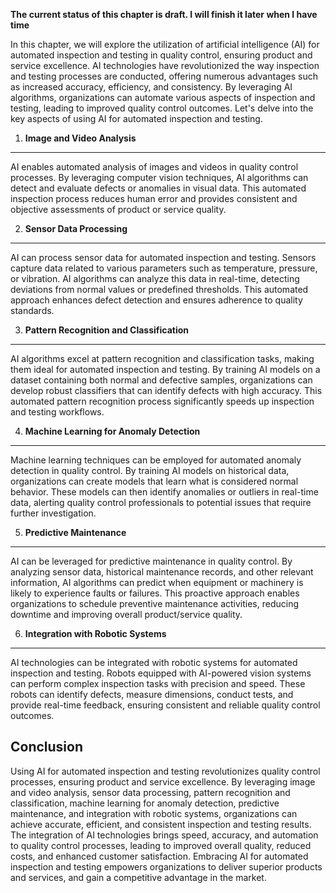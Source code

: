**The current status of this chapter is draft. I will finish it later when I have time**

In this chapter, we will explore the utilization of artificial intelligence (AI) for automated inspection and testing in quality control, ensuring product and service excellence. AI technologies have revolutionized the way inspection and testing processes are conducted, offering numerous advantages such as increased accuracy, efficiency, and consistency. By leveraging AI algorithms, organizations can automate various aspects of inspection and testing, leading to improved quality control outcomes. Let's delve into the key aspects of using AI for automated inspection and testing.

1. **Image and Video Analysis**
-------------------------------

AI enables automated analysis of images and videos in quality control processes. By leveraging computer vision techniques, AI algorithms can detect and evaluate defects or anomalies in visual data. This automated inspection process reduces human error and provides consistent and objective assessments of product or service quality.

2. **Sensor Data Processing**
-----------------------------

AI can process sensor data for automated inspection and testing. Sensors capture data related to various parameters such as temperature, pressure, or vibration. AI algorithms can analyze this data in real-time, detecting deviations from normal values or predefined thresholds. This automated approach enhances defect detection and ensures adherence to quality standards.

3. **Pattern Recognition and Classification**
---------------------------------------------

AI algorithms excel at pattern recognition and classification tasks, making them ideal for automated inspection and testing. By training AI models on a dataset containing both normal and defective samples, organizations can develop robust classifiers that can identify defects with high accuracy. This automated pattern recognition process significantly speeds up inspection and testing workflows.

4. **Machine Learning for Anomaly Detection**
---------------------------------------------

Machine learning techniques can be employed for automated anomaly detection in quality control. By training AI models on historical data, organizations can create models that learn what is considered normal behavior. These models can then identify anomalies or outliers in real-time data, alerting quality control professionals to potential issues that require further investigation.

5. **Predictive Maintenance**
-----------------------------

AI can be leveraged for predictive maintenance in quality control. By analyzing sensor data, historical maintenance records, and other relevant information, AI algorithms can predict when equipment or machinery is likely to experience faults or failures. This proactive approach enables organizations to schedule preventive maintenance activities, reducing downtime and improving overall product/service quality.

6. **Integration with Robotic Systems**
---------------------------------------

AI technologies can be integrated with robotic systems for automated inspection and testing. Robots equipped with AI-powered vision systems can perform complex inspection tasks with precision and speed. These robots can identify defects, measure dimensions, conduct tests, and provide real-time feedback, ensuring consistent and reliable quality control outcomes.

Conclusion
----------

Using AI for automated inspection and testing revolutionizes quality control processes, ensuring product and service excellence. By leveraging image and video analysis, sensor data processing, pattern recognition and classification, machine learning for anomaly detection, predictive maintenance, and integration with robotic systems, organizations can achieve accurate, efficient, and consistent inspection and testing results. The integration of AI technologies brings speed, accuracy, and automation to quality control processes, leading to improved overall quality, reduced costs, and enhanced customer satisfaction. Embracing AI for automated inspection and testing empowers organizations to deliver superior products and services, and gain a competitive advantage in the market.
